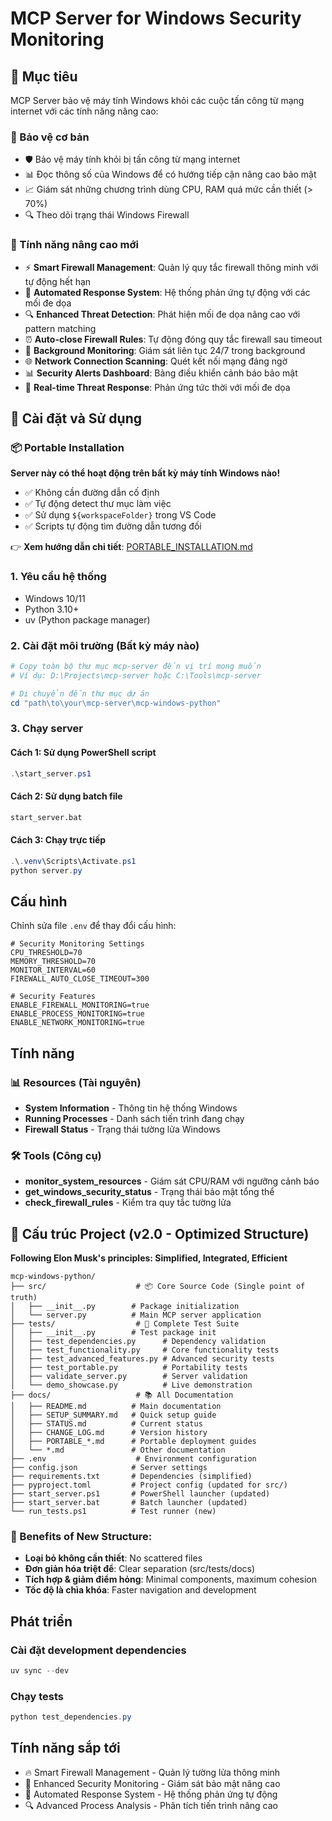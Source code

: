 # MCP Server for Windows Security Monitoring

## 🎯 Mục tiêu
MCP Server bảo vệ máy tính Windows khỏi các cuộc tấn công từ mạng internet với các tính năng nâng cao:

### 🔐 Bảo vệ cơ bản
- 🛡️ Bảo vệ máy tính khỏi bị tấn công từ mạng internet
- 📊 Đọc thông số của Windows để có hướng tiếp cận nâng cao bảo mật
- 📈 Giám sát những chương trình dùng CPU, RAM quá mức cần thiết (> 70%)
- 🔍 Theo dõi trạng thái Windows Firewall

### 🚀 Tính năng nâng cao mới
- ⚡ **Smart Firewall Management**: Quản lý quy tắc firewall thông minh với tự động hết hạn
- 🤖 **Automated Response System**: Hệ thống phản ứng tự động với các mối đe dọa
- 🔍 **Enhanced Threat Detection**: Phát hiện mối đe dọa nâng cao với pattern matching
- ⏰ **Auto-close Firewall Rules**: Tự động đóng quy tắc firewall sau timeout
- 📡 **Background Monitoring**: Giám sát liên tục 24/7 trong background
- 🌐 **Network Connection Scanning**: Quét kết nối mạng đáng ngờ
- 📊 **Security Alerts Dashboard**: Bảng điều khiển cảnh báo bảo mật
- 🎯 **Real-time Threat Response**: Phản ứng tức thời với mối đe dọa

## 🚀 Cài đặt và Sử dụng

### 📦 Portable Installation
**Server này có thể hoạt động trên bất kỳ máy tính Windows nào!**
- ✅ Không cần đường dẫn cố định
- ✅ Tự động detect thư mục làm việc
- ✅ Sử dụng `${workspaceFolder}` trong VS Code
- ✅ Scripts tự động tìm đường dẫn tương đối

👉 **Xem hướng dẫn chi tiết**: [PORTABLE_INSTALLATION.md](PORTABLE_INSTALLATION.md)

### 1. Yêu cầu hệ thống
- Windows 10/11
- Python 3.10+ 
- uv (Python package manager)

### 2. Cài đặt môi trường (Bất kỳ máy nào)

```powershell
# Copy toàn bộ thư mục mcp-server đến vị trí mong muốn
# Ví dụ: D:\Projects\mcp-server hoặc C:\Tools\mcp-server

# Di chuyển đến thư mục dự án
cd "path\to\your\mcp-server\mcp-windows-python"
```

### 3. Chạy server

#### Cách 1: Sử dụng PowerShell script
```powershell
.\start_server.ps1
```

#### Cách 2: Sử dụng batch file
```cmd
start_server.bat
```

#### Cách 3: Chạy trực tiếp
```powershell
.\.venv\Scripts\Activate.ps1
python server.py
```

## Cấu hình

Chỉnh sửa file `.env` để thay đổi cấu hình:

```env
# Security Monitoring Settings
CPU_THRESHOLD=70
MEMORY_THRESHOLD=70
MONITOR_INTERVAL=60
FIREWALL_AUTO_CLOSE_TIMEOUT=300

# Security Features
ENABLE_FIREWALL_MONITORING=true
ENABLE_PROCESS_MONITORING=true
ENABLE_NETWORK_MONITORING=true
```

## Tính năng

### 📊 Resources (Tài nguyên)
- **System Information** - Thông tin hệ thống Windows
- **Running Processes** - Danh sách tiến trình đang chạy
- **Firewall Status** - Trạng thái tường lửa Windows

### 🛠️ Tools (Công cụ)
- **monitor_system_resources** - Giám sát CPU/RAM với ngưỡng cảnh báo
- **get_windows_security_status** - Trạng thái bảo mật tổng thể
- **check_firewall_rules** - Kiểm tra quy tắc tường lửa

## 📁 Cấu trúc Project (v2.0 - Optimized Structure)

**Following Elon Musk's principles: Simplified, Integrated, Efficient**

```
mcp-windows-python/
├── src/                    # 📦 Core Source Code (Single point of truth)
│   ├── __init__.py        # Package initialization
│   └── server.py          # Main MCP server application
├── tests/                  # 🧪 Complete Test Suite  
│   ├── __init__.py        # Test package init
│   ├── test_dependencies.py      # Dependency validation
│   ├── test_functionality.py     # Core functionality tests
│   ├── test_advanced_features.py # Advanced security tests
│   ├── test_portable.py          # Portability tests
│   ├── validate_server.py        # Server validation
│   └── demo_showcase.py          # Live demonstration
├── docs/                   # 📚 All Documentation
│   ├── README.md          # Main documentation
│   ├── SETUP_SUMMARY.md   # Quick setup guide
│   ├── STATUS.md          # Current status
│   ├── CHANGE_LOG.md      # Version history
│   ├── PORTABLE_*.md      # Portable deployment guides
│   └── *.md               # Other documentation
├── .env                    # Environment configuration
├── config.json            # Server settings
├── requirements.txt       # Dependencies (simplified)
├── pyproject.toml         # Project config (updated for src/)
├── start_server.ps1       # PowerShell launcher (updated)
├── start_server.bat       # Batch launcher (updated)
└── run_tests.ps1          # Test runner (new)
```

### 🎯 Benefits of New Structure:
- **Loại bỏ không cần thiết**: No scattered files
- **Đơn giản hóa triệt để**: Clear separation (src/tests/docs)
- **Tích hợp & giảm điểm hỏng**: Minimal components, maximum cohesion
- **Tốc độ là chìa khóa**: Faster navigation and development

## Phát triển

### Cài đặt development dependencies
```powershell
uv sync --dev
```

### Chạy tests
```powershell
python test_dependencies.py
```

## Tính năng sắp tới

- 🔥 Smart Firewall Management - Quản lý tường lửa thông minh
- 🚨 Enhanced Security Monitoring - Giám sát bảo mật nâng cao  
- 🤖 Automated Response System - Hệ thống phản ứng tự động
- 🔍 Advanced Process Analysis - Phân tích tiến trình nâng cao